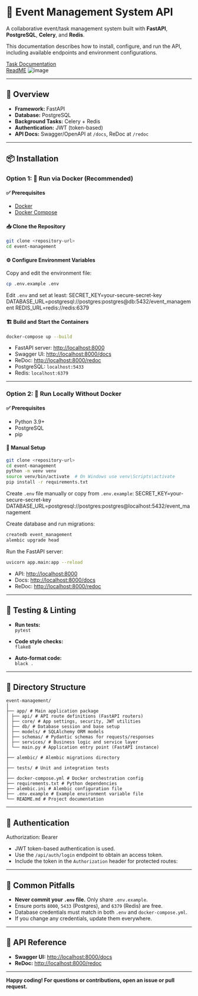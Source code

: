# 📅 Event Management System API

A collaborative event/task management system built with **FastAPI**, **PostgreSQL**, **Celery**, and **Redis**.

This documentation describes how to install, configure, and run the API, including available endpoints and environment configurations.

[Task Documentation](https://github.com/adithya262/event-management/blob/main/Task_documentation)  
[ReadME](https://github.com/adithya262/event-management/blob/main/README.md)
![image](https://github.com/user-attachments/assets/2be2c898-82aa-453f-a2de-e91cbe703ce4)

---

## 📘 Overview

- **Framework:** FastAPI
- **Database:** PostgreSQL
- **Background Tasks:** Celery + Redis
- **Authentication:** JWT (token-based)
- **API Docs:** Swagger/OpenAPI at `/docs`, ReDoc at `/redoc`

---

## 📦 Installation

### Option 1: 🚀 Run via Docker (Recommended)

#### ✅ Prerequisites

- [Docker](https://www.docker.com/get-started)
- [Docker Compose](https://docs.docker.com/compose/)

#### 📥 Clone the Repository

```bash
git clone <repository-url>
cd event-management
```

#### ⚙️ Configure Environment Variables

Copy and edit the environment file:

```bash
cp .env.example .env
```

Edit `.env` and set at least:
SECRET_KEY=your-secure-secret-key
DATABASE_URL=postgresql://postgres:postgres@db:5432/event_management
REDIS_URL=redis://redis:6379
#### 🏗️ Build and Start the Containers

```bash
docker-compose up --build
```

- FastAPI server: [http://localhost:8000](http://localhost:8000)
- Swagger UI: [http://localhost:8000/docs](http://localhost:8000/docs)
- ReDoc: [http://localhost:8000/redoc](http://localhost:8000/redoc)
- PostgreSQL: `localhost:5433`
- Redis: `localhost:6379`

---

### Option 2: 🧪 Run Locally Without Docker

#### ✅ Prerequisites

- Python 3.9+
- PostgreSQL
- pip

#### 🔧 Manual Setup

```bash
git clone <repository-url>
cd event-management
python -m venv venv
source venv/bin/activate  # On Windows use venv\Scripts\activate
pip install -r requirements.txt
```

Create `.env` file manually or copy from `.env.example`:
SECRET_KEY=your-secure-secret-key
DATABASE_URL=postgresql://postgres:postgres@localhost:5432/event_management



Create database and run migrations:

```bash
createdb event_management
alembic upgrade head
```

Run the FastAPI server:

```bash
uvicorn app.main:app --reload
```

- API: [http://localhost:8000](http://localhost:8000)
- Docs: [http://localhost:8000/docs](http://localhost:8000/docs)
- ReDoc: [http://localhost:8000/redoc](http://localhost:8000/redoc)

---

## 🧪 Testing & Linting

- **Run tests:**  
  `pytest`

- **Code style checks:**  
  `flake8`

- **Auto-format code:**  
  `black .`

---

## 📂 Directory Structure

```
event-management/
│
├── app/ # Main application package
│ ├── api/ # API route definitions (FastAPI routers)
│ ├── core/ # App settings, security, JWT utilities
│ ├── db/ # Database session and base setup
│ ├── models/ # SQLAlchemy ORM models
│ ├── schemas/ # Pydantic schemas for requests/responses
│ ├── services/ # Business logic and service layer
│ └── main.py # Application entry point (FastAPI instance)
│
├── alembic/ # Alembic migrations directory
│
├── tests/ # Unit and integration tests
│
├── docker-compose.yml # Docker orchestration config
├── requirements.txt # Python dependencies
├── alembic.ini # Alembic configuration file
├── .env.example # Example environment variable file
└── README.md # Project documentation
```




---

## 🔐 Authentication

Authorization: Bearer <your-access-token>


- JWT token-based authentication is used.
- Use the `/api/auth/login` endpoint to obtain an access token.
- Include the token in the `Authorization` header for protected routes:


---

## 🚨 Common Pitfalls

- **Never commit your `.env` file.** Only share `.env.example`.
- Ensure ports `8000`, `5433` (Postgres), and `6379` (Redis) are free.
- Database credentials must match in both `.env` and `docker-compose.yml`.
- If you change any credentials, update them everywhere.


---

## 📮 API Reference

- **Swagger UI:** [http://localhost:8000/docs](http://localhost:8000/docs)
- **ReDoc:** [http://localhost:8000/redoc](http://localhost:8000/redoc)

---

**Happy coding! For questions or contributions, open an issue or pull request.**
